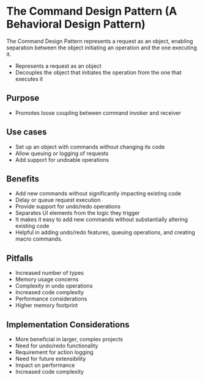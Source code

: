 # The Command Design Pattern (A Behavioral Design Pattern)
The Command Design Pattern represents a request as an object, enabling separation between the object initiating an operation and the one executing it.

* Represents a request as an object
* Decouples the object that initiates the operation from the one that executes it

## Purpose
* Promotes loose coupling between command invoker and receiver

## Use cases
* Set up an object with commands without changing its code
* Allow queuing or logging of requests
* Add support for undoable operations

## Benefits
* Add new commands without significantly impacting existing code
* Delay or queue request execution
* Provide support for undo/redo operations
* Separates UI elements from the logic they trigger
* It makes it easy to add new commands without substantially altering existing code
* Helpful in adding undo/redo features, queuing operations, and creating macro commands.

## Pitfalls
* Increased number of types
* Memory usage concerns
* Complexity in undo operations
* Increased code complexity
* Performance considerations
* Higher memory footprint

## Implementation Considerations
* More beneficial in larger, complex projects
* Need for undo/redo functionality
* Requirement for action logging
* Need for future extensibility
* Impact on performance
* Increased code complexity


